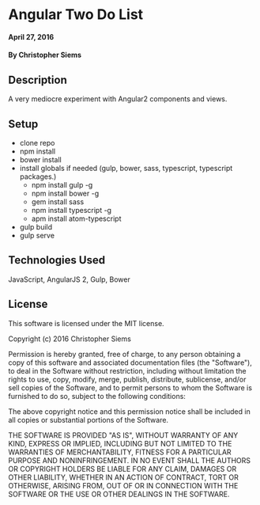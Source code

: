 # Angular Two Do List

#### April 27, 2016

#### By Christopher Siems

## Description

A very mediocre experiment with Angular2 components and views.

## Setup
* clone repo
* npm install
* bower install
* install globals if needed (gulp, bower, sass, typescript, typescript packages.)
  * npm install gulp -g
  * npm install bower -g
  * gem install sass
  * npm install typescript -g
  * apm install atom-typescript
* gulp build
* gulp serve

## Technologies Used

JavaScript, AngularJS 2, Gulp, Bower

## License

This software is licensed under the MIT license.

Copyright (c) 2016 Christopher Siems

Permission is hereby granted, free of charge, to any person obtaining a copy of this software and associated documentation files (the "Software"), to deal in the Software without restriction, including without limitation the rights to use, copy, modify, merge, publish, distribute, sublicense, and/or sell copies of the Software, and to permit persons to whom the Software is furnished to do so, subject to the following conditions:

The above copyright notice and this permission notice shall be included in all copies or substantial portions of the Software.

THE SOFTWARE IS PROVIDED "AS IS", WITHOUT WARRANTY OF ANY KIND, EXPRESS OR IMPLIED, INCLUDING BUT NOT LIMITED TO THE WARRANTIES OF MERCHANTABILITY, FITNESS FOR A PARTICULAR PURPOSE AND NONINFRINGEMENT. IN NO EVENT SHALL THE AUTHORS OR COPYRIGHT HOLDERS BE LIABLE FOR ANY CLAIM, DAMAGES OR OTHER LIABILITY, WHETHER IN AN ACTION OF CONTRACT, TORT OR OTHERWISE, ARISING FROM, OUT OF OR IN CONNECTION WITH THE SOFTWARE OR THE USE OR OTHER DEALINGS IN THE SOFTWARE.
